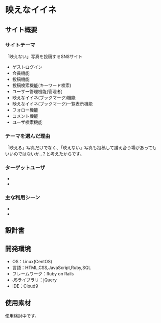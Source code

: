 # 映えなイイネ

## サイト概要
### サイトテーマ
「映えない」写真を投稿するSNSサイト
- ゲストログイン
- 会員機能
- 投稿機能
- 投稿検索機能(キーワード検索)
- ユーザー管理機能(管理者)
- 映えなイイネ(ブックマーク)機能
- 映えなイイネ(ブックマーク)一覧表示機能
- フォロー機能
- コメント機能
- ユーザ検索機能

### テーマを選んだ理由
「映える」写真だけでなく、「映えない」写真も投稿して讃え合う場があってもいいのではないか..？と考えたからです。

### ターゲットユーザ
-
-


### 主な利用シーン
-
-

## 設計書


## 開発環境
- OS：Linux(CentOS)
- 言語：HTML,CSS,JavaScript,Ruby,SQL
- フレームワーク：Ruby on Rails
- JSライブラリ：jQuery
- IDE：Cloud9

## 使用素材
使用検討中です。